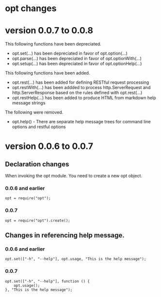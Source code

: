 opt changes
===========

# version 0.0.7 to 0.0.8

This following functions have been depreciated.

* opt.set(...) has been depreciated in favor of opt.option(...)
* opt.parse(...) has been depreciated in favor of opt.optionWith(...)
* opt.setup(...) has been depreciated in favor of opt.optionHelp(...)

This following functions have been added.

* opt.rest(...) has been added for defining RESTful request processing
* opt.restWith(...) has been addded to process http.ServerRequest and http.ServerResponse based on the rules defined with opt.rest(...)
* opt.restHelp(...) has been added to produce HTML from markdown help message strings


The following were removed.

* opt.help() - There are separate help message trees for command line options and restful options

# version 0.0.6 to 0.0.7

## Declaration changes

When invoking the opt module. You need to create a new opt object. 

### 0.0.6 and earlier

    opt = require("opt");

### 0.0.7

    opt = require("opt").create();

## Changes in referencing help message.

### 0.0.6 and earlier

    opt.set(["-h", "--help"], opt.usage, "This is the help message");

### 0.0.7

    opt.set(["-h", "--help"], function () {
        opt.usage();
    }, "This is the help message");
